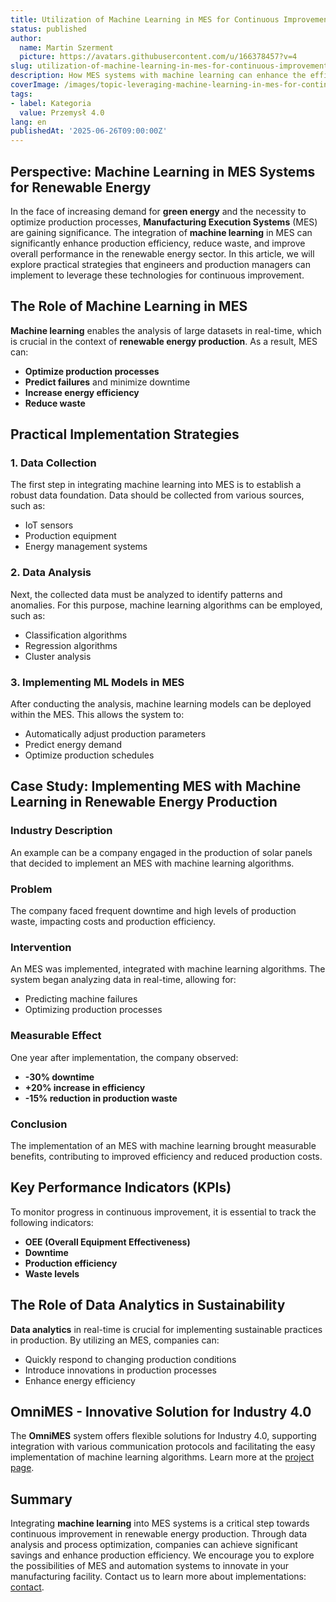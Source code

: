 ```yaml
---
title: Utilization of Machine Learning in MES for Continuous Improvement in Renewable Energy Production
status: published
author:
  name: Martin Szerment
  picture: https://avatars.githubusercontent.com/u/166378457?v=4
slug: utilization-of-machine-learning-in-mes-for-continuous-improvement-in-renewable-energy-production
description: How MES systems with machine learning can enhance the efficiency of renewable energy production.
coverImage: /images/topic-leveraging-machine-learning-in-mes-for-continuous-improvement-in-green-energy-manufacturing-this-topic-explores-ho.png
tags:
- label: Kategoria
  value: Przemysł 4.0
lang: en
publishedAt: '2025-06-26T09:00:00Z'
---
```

## Perspective: Machine Learning in MES Systems for Renewable Energy

In the face of increasing demand for **green energy** and the necessity to optimize production processes, **Manufacturing Execution Systems** (MES) are gaining significance. The integration of **machine learning** in MES can significantly enhance production efficiency, reduce waste, and improve overall performance in the renewable energy sector. In this article, we will explore practical strategies that engineers and production managers can implement to leverage these technologies for continuous improvement.

## The Role of Machine Learning in MES

**Machine learning** enables the analysis of large datasets in real-time, which is crucial in the context of **renewable energy production**. As a result, MES can:
- **Optimize production processes**
- **Predict failures** and minimize downtime
- **Increase energy efficiency**
- **Reduce waste**

## Practical Implementation Strategies

### 1. Data Collection

The first step in integrating machine learning into MES is to establish a robust data foundation. Data should be collected from various sources, such as:
- IoT sensors
- Production equipment
- Energy management systems

### 2. Data Analysis

Next, the collected data must be analyzed to identify patterns and anomalies. For this purpose, machine learning algorithms can be employed, such as:
- Classification algorithms
- Regression algorithms
- Cluster analysis

### 3. Implementing ML Models in MES

After conducting the analysis, machine learning models can be deployed within the MES. This allows the system to:
- Automatically adjust production parameters
- Predict energy demand
- Optimize production schedules

## Case Study: Implementing MES with Machine Learning in Renewable Energy Production

### Industry Description

An example can be a company engaged in the production of solar panels that decided to implement an MES with machine learning algorithms.

### Problem

The company faced frequent downtime and high levels of production waste, impacting costs and production efficiency.

### Intervention

An MES was implemented, integrated with machine learning algorithms. The system began analyzing data in real-time, allowing for:
- Predicting machine failures
- Optimizing production processes

### Measurable Effect

One year after implementation, the company observed:
- **-30% downtime**
- **+20% increase in efficiency**
- **-15% reduction in production waste**

### Conclusion

The implementation of an MES with machine learning brought measurable benefits, contributing to improved efficiency and reduced production costs.

## Key Performance Indicators (KPIs)

To monitor progress in continuous improvement, it is essential to track the following indicators:
- **OEE (Overall Equipment Effectiveness)**
- **Downtime**
- **Production efficiency**
- **Waste levels**

## The Role of Data Analytics in Sustainability

**Data analytics** in real-time is crucial for implementing sustainable practices in production. By utilizing an MES, companies can:
- Quickly respond to changing production conditions
- Introduce innovations in production processes
- Enhance energy efficiency

## OmniMES - Innovative Solution for Industry 4.0

The **OmniMES** system offers flexible solutions for Industry 4.0, supporting integration with various communication protocols and facilitating the easy implementation of machine learning algorithms. Learn more at the [project page](https://www.omnimes.com/en/project).

## Summary

Integrating **machine learning** into MES systems is a critical step towards continuous improvement in renewable energy production. Through data analysis and process optimization, companies can achieve significant savings and enhance production efficiency. We encourage you to explore the possibilities of MES and automation systems to innovate in your manufacturing facility. Contact us to learn more about implementations: [contact](https://www.omnimes.com/en/contact).
